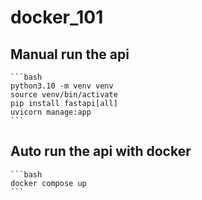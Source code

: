 # docker_101


## Manual run the api
    
    ```bash
    python3.10 -m venv venv
    source venv/bin/activate
    pip install fastapi[all]
    uvicorn manage:app
    ```

## Auto run the api with docker

    ```bash
    docker compose up
    ```